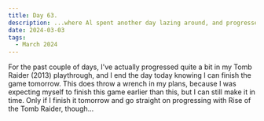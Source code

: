 ```yaml
---
title: Day 63.
description: ...where Al spent another day lazing around, and progressed in his contract.
date: 2024-03-03
tags: 
  - March 2024
---
```


For the past couple of days, I've actually progressed quite a bit in my Tomb Raider (2013) playthrough, and I end the day today knowing I can finish the game tomorrow. This does throw a wrench in my plans, because I was expecting myself to finish this game earlier than this, but I can still make it in time. Only if I finish it tomorrow and go straight on progressing with Rise of the Tomb Raider, though...

